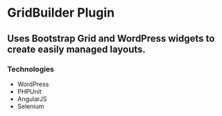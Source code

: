 # GridBuilder Plugin

## Uses Bootstrap Grid and WordPress widgets to create easily managed layouts.

### Technologies

* WordPress
* PHPUnit
* AngularJS
* Selenium

